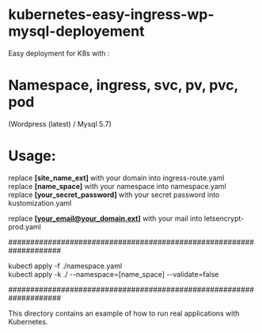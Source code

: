 # kubernetes-easy-ingress-wp-mysql-deployement
Easy deployment for K8s with :
# Namespace, ingress, svc, pv, pvc, pod  
(Wordpress (latest) / Mysql 5.7)<br />

# Usage:<br />
replace <b>[site_name_ext]</b> with your domain into ingress-route.yaml<br />
replace <b>[name_space]</b> with your namespace into namespace.yaml<br />
replace <b>[your_secret_password]</b> with your secret password into kustomization.yaml<br />

replace <b>[your_email@your_domain.ext]</b> with your mail into letsencrypt-prod.yaml<br />

####################################################################<br />

kubectl apply -f ./namespace.yaml<br />
kubectl apply -k ./ --namespace=[name_space] --validate=false

####################################################################<br />

This directory contains an example of how to run real applications with Kubernetes.<br />

